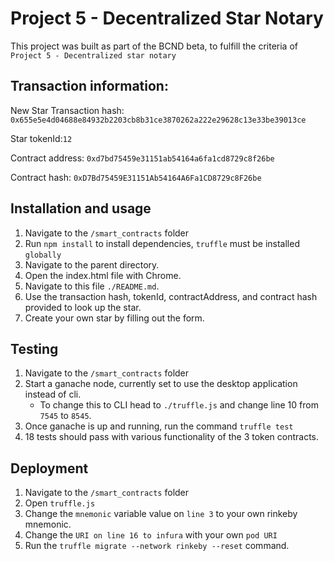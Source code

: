 # Project 5 - Decentralized Star Notary

This project was built as part of the BCND beta, to fulfill the criteria of `Project 5 - Decentralized star notary`

## Transaction information:

New Star Transaction hash: `0x655e5e4d04688e84932b2203cb8b31ce3870262a222e29628c13e33be39013ce`

Star tokenId:`12`

Contract address: `0xd7bd75459e31151ab54164a6fa1cd8729c8f26be`

Contract hash: `0xD7Bd75459E31151Ab54164A6Fa1CD8729c8F26be`

## Installation and usage

1) Navigate to the `/smart_contracts` folder
2) Run `npm install` to install dependencies, `truffle` must be installed `globally`
3) Navigate to the parent directory.
5) Open the index.html file with Chrome.
6) Navigate to this file `./README.md`.
7) Use the transaction hash, tokenId, contractAddress, and contract hash provided to look up the star.
8) Create your own star by filling out the form.

## Testing

1) Navigate to the `/smart_contracts` folder
2) Start a ganache node, currently set to use the desktop application instead of cli.
    - To change this to CLI head to `./truffle.js` and change line 10 from `7545` to `8545`.
3) Once ganache is up and running, run the command `truffle test`
4) 18 tests should pass with various functionality of the 3 token contracts. 

## Deployment

1) Navigate to the `/smart_contracts` folder
2) Open `truffle.js`
3) Change the `mnemonic` variable value on `line 3` to your own rinkeby mnemonic.
4) Change the `URI on line 16 to infura` with your own `pod URI`
5) Run the `truffle migrate --network rinkeby --reset` command.